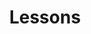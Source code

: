 ---
layout: grid
title: Lessons
description: >
  Here are the lessons for the course.
no_groups: true
---
